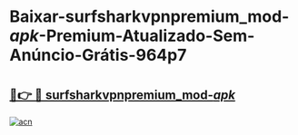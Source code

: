# Baixar-surfsharkvpnpremium_mod-_apk_-Premium-Atualizado-Sem-Anúncio-Grátis-964p7

# <h2><a href="https://30zzuq.esa.edu.pl?src=surfsharkvpnpremium_mod-_apk_&ref=964p7">🔗👉 🔴 surfsharkvpnpremium_mod-_apk_</a></h2>

[![acn](https://github.com/user-attachments/assets/0f9c940e-d8b0-45ae-aac7-cd30a18b3e1c)](https://30zzuq.esa.edu.pl?src=surfsharkvpnpremium_mod-_apk_&ref=964p7)

